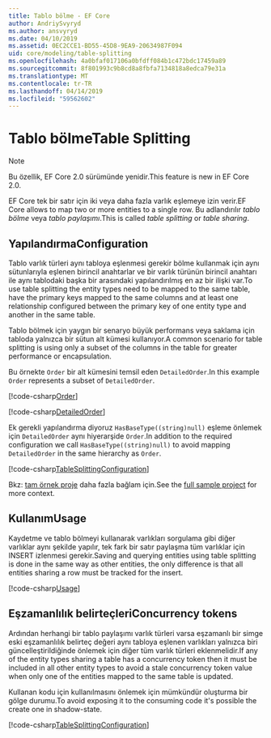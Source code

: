 ```yaml
---
title: Tablo bölme - EF Core
author: AndriySvyryd
ms.author: ansvyryd
ms.date: 04/10/2019
ms.assetid: 0EC2CCE1-BD55-45D8-9EA9-20634987F094
uid: core/modeling/table-splitting
ms.openlocfilehash: 4a0bfaf017106a0bfdff084b1c472bdc17459a89
ms.sourcegitcommit: 8f801993c9b8cd8a8fbfa7134818a8edca79e31a
ms.translationtype: MT
ms.contentlocale: tr-TR
ms.lasthandoff: 04/14/2019
ms.locfileid: "59562602"
---
```

# <a name="table-splitting"></a><span data-ttu-id="ed9aa-102">Tablo bölme</span><span class="sxs-lookup"><span data-stu-id="ed9aa-102">Table Splitting</span></span>

>[!NOTE]
> <span data-ttu-id="ed9aa-103">Bu özellik, EF Core 2.0 sürümünde yenidir.</span><span class="sxs-lookup"><span data-stu-id="ed9aa-103">This feature is new in EF Core 2.0.</span></span>

<span data-ttu-id="ed9aa-104">EF Core tek bir satır için iki veya daha fazla varlık eşlemeye izin verir.</span><span class="sxs-lookup"><span data-stu-id="ed9aa-104">EF Core allows to map two or more entities to a single row.</span></span> <span data-ttu-id="ed9aa-105">Bu adlandırılır _tablo bölme_ veya _tablo paylaşımı_.</span><span class="sxs-lookup"><span data-stu-id="ed9aa-105">This is called _table splitting_ or _table sharing_.</span></span>

## <a name="configuration"></a><span data-ttu-id="ed9aa-106">Yapılandırma</span><span class="sxs-lookup"><span data-stu-id="ed9aa-106">Configuration</span></span>

<span data-ttu-id="ed9aa-107">Tablo varlık türleri aynı tabloya eşlenmesi gerekir bölme kullanmak için aynı sütunlarıyla eşlenen birincil anahtarlar ve bir varlık türünün birincil anahtarı ile aynı tablodaki başka bir arasındaki yapılandırılmış en az bir ilişki var.</span><span class="sxs-lookup"><span data-stu-id="ed9aa-107">To use table splitting the entity types need to be mapped to the same table, have the primary keys mapped to the same columns and at least one relationship configured between the primary key of one entity type and another in the same table.</span></span>

<span data-ttu-id="ed9aa-108">Tablo bölmek için yaygın bir senaryo büyük performans veya saklama için tabloda yalnızca bir sütun alt kümesi kullanıyor.</span><span class="sxs-lookup"><span data-stu-id="ed9aa-108">A common scenario for table splitting is using only a subset of the columns in the table for greater performance or encapsulation.</span></span>

<span data-ttu-id="ed9aa-109">Bu örnekte `Order` bir alt kümesini temsil eden `DetailedOrder`.</span><span class="sxs-lookup"><span data-stu-id="ed9aa-109">In this example `Order` represents a subset of `DetailedOrder`.</span></span>

[!code-csharp[Order](../../../samples/core/Modeling/TableSplitting/Order.cs?name=Order)]

[!code-csharp[DetailedOrder](../../../samples/core/Modeling/TableSplitting/DetailedOrder.cs?name=DetailedOrder)]

<span data-ttu-id="ed9aa-110">Ek gerekli yapılandırma diyoruz `HasBaseType((string)null)` eşleme önlemek için `DetailedOrder` aynı hiyerarşide `Order`.</span><span class="sxs-lookup"><span data-stu-id="ed9aa-110">In addition to the required configuration we call `HasBaseType((string)null)` to avoid mapping `DetailedOrder` in the same hierarchy as `Order`.</span></span>

[!code-csharp[TableSplittingConfiguration](../../../samples/core/Modeling/TableSplitting/TableSplittingContext.cs?name=TableSplitting&highlight=3)]

<span data-ttu-id="ed9aa-111">Bkz: [tam örnek proje](https://github.com/aspnet/EntityFramework.Docs/tree/master/samples/core/Modeling/TableSplitting) daha fazla bağlam için.</span><span class="sxs-lookup"><span data-stu-id="ed9aa-111">See the [full sample project](https://github.com/aspnet/EntityFramework.Docs/tree/master/samples/core/Modeling/TableSplitting) for more context.</span></span>

## <a name="usage"></a><span data-ttu-id="ed9aa-112">Kullanım</span><span class="sxs-lookup"><span data-stu-id="ed9aa-112">Usage</span></span>

<span data-ttu-id="ed9aa-113">Kaydetme ve tablo bölmeyi kullanarak varlıkları sorgulama gibi diğer varlıklar aynı şekilde yapılır, tek fark bir satır paylaşma tüm varlıklar için INSERT izlenmesi gerekir.</span><span class="sxs-lookup"><span data-stu-id="ed9aa-113">Saving and querying entities using table splitting is done in the same way as other entities, the only difference is that all entities sharing a row must be tracked for the insert.</span></span>

[!code-csharp[Usage](../../../samples/core/Modeling/TableSplitting/Program.cs?name=Usage)]

## <a name="concurrency-tokens"></a><span data-ttu-id="ed9aa-114">Eşzamanlılık belirteçleri</span><span class="sxs-lookup"><span data-stu-id="ed9aa-114">Concurrency tokens</span></span>

<span data-ttu-id="ed9aa-115">Ardından herhangi bir tablo paylaşımı varlık türleri varsa eşzamanlı bir simge eski eşzamanlılık belirteç değeri aynı tabloya eşlenen varlıkları yalnızca biri güncelleştirildiğinde önlemek için diğer tüm varlık türleri eklenmelidir.</span><span class="sxs-lookup"><span data-stu-id="ed9aa-115">If any of the entity types sharing a table has a concurrency token then it must be included in all other entity types to avoid a stale concurrency token value when only one of the entities mapped to the same table is updated.</span></span>

<span data-ttu-id="ed9aa-116">Kullanan kodu için kullanılmasını önlemek için mümkündür oluşturma bir gölge durumu.</span><span class="sxs-lookup"><span data-stu-id="ed9aa-116">To avoid exposing it to the consuming code it's possible the create one in shadow-state.</span></span>

[!code-csharp[TableSplittingConfiguration](../../../samples/core/Modeling/TableSplitting/TableSplittingContext.cs?name=ConcurrencyToken&highlight=2)]